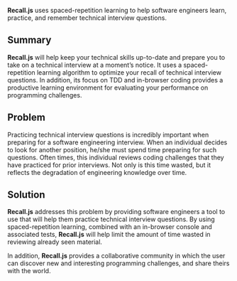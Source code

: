 <!--
> This material was originally posted [here](http://www.quora.com/What-is-Amazons-approach-to-product-development-and-product-management). It is reproduced here for posterities sake.

There is an approach called "working backwards" that is widely used at Amazon. They work backwards from the customer, rather than starting with an idea for a product and trying to bolt customers onto it. While working backwards can be applied to any specific product decision, using this approach is especially important when developing new products or features.

For new initiatives a product manager typically starts by writing an internal press release announcing the finished product. The target audience for the press release is the new/updated product's customers, which can be retail customers or internal users of a tool or technology. Internal press releases are centered around the customer problem, how current solutions (internal or external) fail, and how the new product will blow away existing solutions.

If the benefits listed don't sound very interesting or exciting to customers, then perhaps they're not (and shouldn't be built). Instead, the product manager should keep iterating on the press release until they've come up with benefits that actually sound like benefits. Iterating on a press release is a lot less expensive than iterating on the product itself (and quicker!).

If the press release is more than a page and a half, it is probably too long. Keep it simple. 3-4 sentences for most paragraphs. Cut out the fat. Don't make it into a spec. You can accompany the press release with a FAQ that answers all of the other business or execution questions so the press release can stay focused on what the customer gets. My rule of thumb is that if the press release is hard to write, then the product is probably going to suck. Keep working at it until the outline for each paragraph flows.

Oh, and I also like to write press-releases in what I call "Oprah-speak" for mainstream consumer products. Imagine you're sitting on Oprah's couch and have just explained the product to her, and then you listen as she explains it to her audience. That's "Oprah-speak", not "Geek-speak".

Once the project moves into development, the press release can be used as a touchstone; a guiding light. The product team can ask themselves, "Are we building what is in the press release?" If they find they're spending time building things that aren't in the press release (overbuilding), they need to ask themselves why. This keeps product development focused on achieving the customer benefits and not building extraneous stuff that takes longer to build, takes resources to maintain, and doesn't provide real customer benefit (at least not enough to warrant inclusion in the press release).
 -->

**Recall.js** uses spaced-repetition learning to help software engineers learn, practice, and remember technical interview questions.

## Summary
**Recall.js** will help keep your technical skills up-to-date and prepare you to take on a technical interview at a moment’s notice. It uses a spaced-repetition learning algorithm to optimize your recall of technical interview questions. In addition, its focus on TDD and in-browser coding provides a productive learning environment for evaluating your performance on programming challenges.

## Problem
Practicing technical interview questions is incredibly important when preparing for a software engineering interview. When an individual decides to look for another position, he/she must spend time preparing for such questions. Often times, this individual reviews coding challenges that they have practiced for prior interviews. Not only is this time wasted, but it reflects the degradation of engineering knowledge over time.

## Solution
**Recall.js** addresses this problem by providing software engineers a tool to use that will help them practice technical interview questions. By using spaced-repetition learning, combined with an in-browser console and associated tests, **Recall.js** will help limit the amount of time wasted in reviewing already seen material.

In addition, **Recall.js** provides a collaborative community in which the user can discover new and interesting programming challenges, and share theirs with the world.
